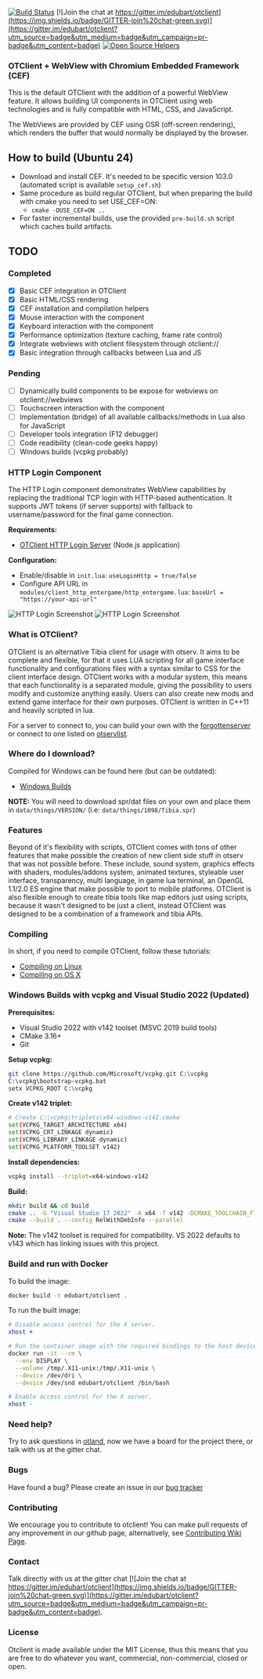[![Build Status](https://github.com/edubart/otclient/actions/workflows/build-vcpkg.yml/badge.svg)](https://github.com/edubart/otclient/actions/workflows/build-vcpkg.yml) [![Join the chat at https://gitter.im/edubart/otclient](https://img.shields.io/badge/GITTER-join%20chat-green.svg)](https://gitter.im/edubart/otclient?utm_source=badge&utm_medium=badge&utm_campaign=pr-badge&utm_content=badge) [![Open Source Helpers](https://www.codetriage.com/edubart/otclient/badges/users.svg)](https://www.codetriage.com/edubart/otclient)

### OTClient + WebView with Chromium Embedded Framework (CEF)

This is the default OTClient with the addition of a powerful WebView feature. It allows building UI 
components in OTClient using web technologies and is fully compatible with HTML, CSS, and JavaScript.

The WebViews are provided by CEF using OSR (off-screen rendering), which renders the buffer that would
normally be displayed by the browser.

## How to build (Ubuntu 24)

- Download and install CEF. It's needed to be specific version 103.0 (automated script is available `setup_cef.sh`)
- Same procedure as build regular OTClient, but when preparing the build with cmake you need to set USE_CEF=ON:
  - `cmake -DUSE_CEF=ON ..`
- For faster incremental builds, use the provided `pre-build.sh` script which caches build artifacts.

## TODO

### Completed

- [x] Basic CEF integration in OTClient
- [x] Basic HTML/CSS rendering
- [x] CEF installation and compilation helpers
- [x] Mouse interaction with the component
- [x] Keyboard interaction with the component
- [x] Performance optimization (texture caching, frame rate control)
- [x] Integrate webviews with otclient filesystem through otclient://
- [x] Basic integration through callbacks between Lua and JS

### Pending

- [ ] Dynamically build components to be expose for webviews on otclient://webviews
- [ ] Touchscreen interaction with the component
- [ ] Implementation (bridge) of all available callbacks/methods in Lua also for JavaScript
- [ ] Developer tools integration (F12 debugger)
- [ ] Code readibility (clean-code geeks happy)
- [ ] Windows builds (vcpkg probably)

### HTTP Login Component

The HTTP Login component demonstrates WebView capabilities by replacing the traditional TCP login with HTTP-based authentication. It supports JWT tokens (if server supports) with fallback to username/password for the final game connection.

**Requirements:**
- [OTClient HTTP Login Server](https://github.com/LeandroPerrotta/otclient-http-login-server) (Node.js application)

**Configuration:**
- Enable/disable in `init.lua`: `useLoginHttp = true/false`
- Configure API URL in `modules/client_http_entergame/http_entergame.lua`: `baseUrl = "https://your-api-url"`

![HTTP Login Screenshot](images/httplogin_1.png "HTTP Login Component")
![HTTP Login Screenshot](images/httplogin_2.png "Character Selection")

### What is OTClient?

OTClient is an alternative Tibia client for usage with otserv. It aims to be complete and flexible,
for that it uses LUA scripting for all game interface functionality and configurations files with a syntax
similar to CSS for the client interface design. OTClient works with a modular system, this means
that each functionality is a separated module, giving the possibility to users modify and customize
anything easily. Users can also create new mods and extend game interface for their own purposes.
OTClient is written in C++11 and heavily scripted in lua.

For a server to connect to, you can build your own with the [forgottenserver](https://github.com/otland/forgottenserver)
or connect to one listed on [otservlist](https://otservlist.org/).

### Where do I download?

Compiled for Windows can be found here (but can be outdated):
* [Windows Builds](http://otland.net/threads/otclient-builds-windows.217977/)

**NOTE:** You will need to download spr/dat files on your own and place them in `data/things/VERSION/` (i.e: `data/things/1098/Tibia.spr`)

### Features

Beyond of it's flexibility with scripts, OTClient comes with tons of other features that make possible
the creation of new client side stuff in otserv that was not possible before. These include,
sound system, graphics effects with shaders, modules/addons system, animated textures,
styleable user interface, transparency, multi language, in game lua terminal, an OpenGL 1.1/2.0 ES engine that make possible
to port to mobile platforms. OTClient is also flexible enough to
create tibia tools like map editors just using scripts, because it wasn't designed to be just a
client, instead OTClient was designed to be a combination of a framework and tibia APIs.

### Compiling

In short, if you need to compile OTClient, follow these tutorials:
* [Compiling on Linux](https://github.com/edubart/otclient/wiki/Compiling-on-Linux)
* [Compiling on OS X](https://github.com/edubart/otclient/wiki/Compiling-on-Mac-OS-X)

### Windows Builds with vcpkg and Visual Studio 2022 (Updated)

**Prerequisites:**
- Visual Studio 2022 with v142 toolset (MSVC 2019 build tools)
- CMake 3.16+
- Git

**Setup vcpkg:**
```bash
git clone https://github.com/Microsoft/vcpkg.git C:\vcpkg
C:\vcpkg\bootstrap-vcpkg.bat
setx VCPKG_ROOT C:\vcpkg
```

**Create v142 triplet:**
```bash
# Create C:\vcpkg\triplets\x64-windows-v142.cmake
set(VCPKG_TARGET_ARCHITECTURE x64)
set(VCPKG_CRT_LINKAGE dynamic)
set(VCPKG_LIBRARY_LINKAGE dynamic)
set(VCPKG_PLATFORM_TOOLSET v142)
```

**Install dependencies:**
```bash
vcpkg install --triplet=x64-windows-v142
```

**Build:**
```bash
mkdir build && cd build
cmake .. -G "Visual Studio 17 2022" -A x64 -T v142 -DCMAKE_TOOLCHAIN_FILE="%VCPKG_ROOT%/scripts/buildsystems/vcpkg.cmake" -DVCPKG_TARGET_TRIPLET=x64-windows-v142
cmake --build . --config RelWithDebInfo --parallel
```

**Note:** The v142 toolset is required for compatibility. VS 2022 defaults to v143 which has linking issues with this project.

### Build and run with Docker

To build the image:

```sh
docker build -t edubart/otclient .
```

To run the built image:

```sh
# Disable access control for the X server.
xhost +

# Run the container image with the required bindings to the host devices and volumes.
docker run -it --rm \
  --env DISPLAY \
  --volume /tmp/.X11-unix:/tmp/.X11-unix \
  --device /dev/dri \
  --device /dev/snd edubart/otclient /bin/bash

# Enable access control for the X server.
xhost -
```

### Need help?

Try to ask questions in [otland](http://otland.net/f494/), now we have a board for the project there,
or talk with us at the gitter chat.

### Bugs

Have found a bug? Please create an issue in our [bug tracker](https://github.com/edubart/otclient/issues)

### Contributing

We encourage you to contribute to otclient! You can make pull requests of any improvement in our github page, alternatively, see [Contributing Wiki Page](https://github.com/edubart/otclient/wiki/Contributing).

### Contact

Talk directly with us at the gitter chat [![Join the chat at https://gitter.im/edubart/otclient](https://img.shields.io/badge/GITTER-join%20chat-green.svg)](https://gitter.im/edubart/otclient?utm_source=badge&utm_medium=badge&utm_campaign=pr-badge&utm_content=badge).

### License

Otclient is made available under the MIT License, thus this means that you are free
to do whatever you want, commercial, non-commercial, closed or open.
